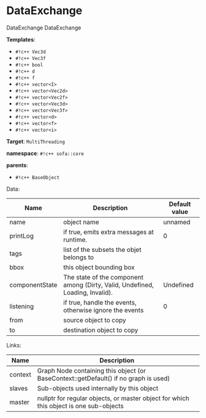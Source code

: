 # DataExchange

DataExchange
DataExchange


__Templates__:

- `#!c++ Vec3d`
- `#!c++ Vec3f`
- `#!c++ bool`
- `#!c++ d`
- `#!c++ f`
- `#!c++ vector<I>`
- `#!c++ vector<Vec2d>`
- `#!c++ vector<Vec2f>`
- `#!c++ vector<Vec3d>`
- `#!c++ vector<Vec3f>`
- `#!c++ vector<d>`
- `#!c++ vector<f>`
- `#!c++ vector<i>`

__Target__: `MultiThreading`

__namespace__: `#!c++ sofa::core`

__parents__: 

- `#!c++ BaseObject`

Data: 

<table>
<thead>
    <tr>
        <th>Name</th>
        <th>Description</th>
        <th>Default value</th>
    </tr>
</thead>
<tbody>
	<tr>
		<td>name</td>
		<td>
object name
</td>
		<td>unnamed</td>
	</tr>
	<tr>
		<td>printLog</td>
		<td>
if true, emits extra messages at runtime.
</td>
		<td>0</td>
	</tr>
	<tr>
		<td>tags</td>
		<td>
list of the subsets the objet belongs to
</td>
		<td></td>
	</tr>
	<tr>
		<td>bbox</td>
		<td>
this object bounding box
</td>
		<td></td>
	</tr>
	<tr>
		<td>componentState</td>
		<td>
The state of the component among (Dirty, Valid, Undefined, Loading, Invalid).
</td>
		<td>Undefined</td>
	</tr>
	<tr>
		<td>listening</td>
		<td>
if true, handle the events, otherwise ignore the events
</td>
		<td>0</td>
	</tr>
	<tr>
		<td>from</td>
		<td>
source object to copy
</td>
		<td></td>
	</tr>
	<tr>
		<td>to</td>
		<td>
destination object to copy
</td>
		<td></td>
	</tr>

</tbody>
</table>

Links: 

| Name | Description |
| ---- | ----------- |
|context|Graph Node containing this object (or BaseContext::getDefault() if no graph is used)|
|slaves|Sub-objects used internally by this object|
|master|nullptr for regular objects, or master object for which this object is one sub-objects|



